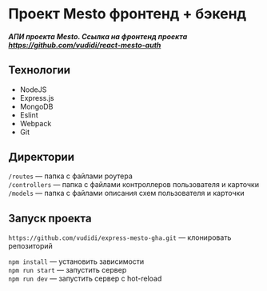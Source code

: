 # Проект Mesto фронтенд + бэкенд
##### АПИ проекта Mesto. Ссылка на фронтенд проекта https://github.com/vudidi/react-mesto-auth #####

## Технологии ##
* NodeJS
* Express.js
* MongoDB
* Eslint
* Webpack
* Git

## Директории

`/routes` — папка с файлами роутера  
`/controllers` — папка с файлами контроллеров пользователя и карточки   
`/models` — папка с файлами описания схем пользователя и карточки  

## Запуск проекта

`https://github.com/vudidi/express-mesto-gha.git` — клонировать репозиторий

`npm install` — установить зависимости  
`npm run start` — запустить сервер  
`npm run dev` — запустить сервер с hot-reload  
